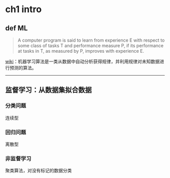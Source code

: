 # ch1 intro

## def ML

> A computer program is said to learn from experience E with respect to some class of tasks T and performance measure P, if its performance at tasks in T, as measured by P, improves with experience E.

[wiki](https://zh.wikipedia.org/wiki/%E6%9C%BA%E5%99%A8%E5%AD%A6%E4%B9%A0)：机器学习算法是一类从数据中自动分析获得规律，并利用规律对未知数据进行预测的算法。

---

## 监督学习：从数据集拟合数据

### 分类问题

连续型

### 回归问题

离散型

### 非监督学习

聚类算法，对没有标记的数据分类
